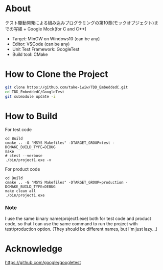 # About
テスト駆動開発による組み込みプログラミングの第10章(モックオブジェクト)までの写経 + Google Mock(for C and C++)

- Target: MinGW on Windows10 (can be any)
- Editor: VSCode (can be any)
- Unit Test Framework: GoogleTest
- Build tool: CMake

# How to Clone the Project
```sh
git clone https://github.com/take-iwiw/TDD_EmbeddedC.git
cd TDD_EmbeddedC/GoogleTest
git submodule update -i
```

# How to Build
For test code

```sh:test_code
cd Build
cmake .. -G "MSYS Makefiles" -DTARGET_GROUP=test -DCMAKE_BUILD_TYPE=DEBUG
make
# ctest --verbose
./bin/project1.exe -v
```

For product code

```sh:product_code
cd Build
cmake .. -G "MSYS Makefiles" -DTARGET_GROUP=production -DCMAKE_BUILD_TYPE=DEBUG
make clean all
./bin/project1.exe
```

### Note
I use the same binary name(project1.exe) both for test code and product code, so that I can use the same command to run the project with test/production option. (They should be different names, but I'm just lazy...)

# Acknowledge
https://github.com/google/googletest

